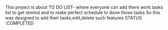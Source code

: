 This project is about  TO DO LIST- where everyone can add there work tasks list to get remind and to make perfect schedule to done those tasks
So this was designed to add their tasks,edit,delete such features
STATUS :COMPLETED
